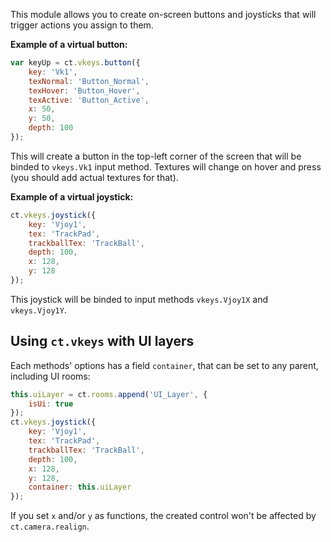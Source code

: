 This module allows you to create on-screen buttons and joysticks that will trigger actions you assign to them.

**Example of a virtual button:**

```js
var keyUp = ct.vkeys.button({
    key: 'Vk1',
    texNormal: 'Button_Normal',
    texHover: 'Button_Hover',
    texActive: 'Button_Active',
    x: 50,
    y: 50,
    depth: 100
});
```

This will create a button in the top-left corner of the screen that will be binded to `vkeys.Vk1` input method. Textures will change on hover and press (you should add actual textures for that).

**Example of a virtual joystick:**

```js
ct.vkeys.joystick({
    key: 'Vjoy1',
    tex: 'TrackPad',
    trackballTex: 'TrackBall',
    depth: 100,
    x: 128,
    y: 128
});
```

This joystick will be binded to input methods `vkeys.Vjoy1X` and `vkeys.Vjoy1Y`.

## Using `ct.vkeys` with UI layers

Each methods' options has a field `container`, that can be set to any parent, including UI rooms:

```js
this.uiLayer = ct.rooms.append('UI_Layer', {
    isUi: true
});
ct.vkeys.joystick({
    key: 'Vjoy1',
    tex: 'TrackPad',
    trackballTex: 'TrackBall',
    depth: 100,
    x: 128,
    y: 128,
    container: this.uiLayer
});
```

If you set `x` and/or `y` as functions, the created control won't be affected by `ct.camera.realign`.